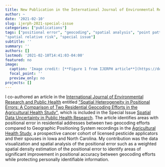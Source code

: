 ```yaml
---
title: New Publication in the International Journal of Environmental Research and Public Health
author: ~
date: '2021-02-10'
slug: ijerph-2021-special-issue
categories: ["publications"]
tags: ["positional error", "geocoding", "spatial analysis", "point pattern", "kernel density estimation", 
"spatial relative risk", "special issue"]
subtitle: ''
summary: ''
authors: []
lastmod: '2021-02-10T14:41:03-04:00'
featured: no
image:
  caption: 'Image credit: [**Figure 1 from IJERPH article**](https://doi.org/10.3390/ijerph18041637)'
  focal_point: ''
  preview_only: no
projects: []
---
```


I co-authored an article in the [International Journal of Environmental Research and Public Health](https://www.mdpi.com/journal/ijerph) entitled ["Spatial Heterogeneity in Positional Errors: A Comparison of Two Residential Geocoding Efforts in the Agricultural Health Study"](https://doi.org/10.3390/ijerph18041637), which is included in the Special Issue [Spatial Data Uncertainty in Public Health Research](https://www.mdpi.com/journal/ijerph/special_issues/Spatial_Uncertainty). The article identifies areas with positional error in residential addresses between two geocoding efforts compared to Geographic Positioning System recordings in the [Agricultural Health Study](https://aghealth.nih.gov/), a prospective cancer cohort of licensed pesticide applicators and their spouses in Iowa and North Carolina. My contribution was the data visualization and spatial analysis of the positional error such as a weighted spatial density estimation of the positional error to identify areas of significant improvement in positional accuracy between geocoding efforts while protecting personally identifiable information.
